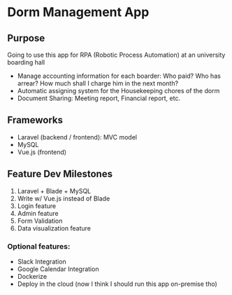 # Dorm Management App

## Purpose

Going to use this app for RPA (Robotic Process Automation) at an university boarding hall

- Manage accounting information for each boarder: Who paid? Who has arrear? How much shall I charge him in the next month?
- Automatic assigning system for the Housekeeping chores of the dorm
- Document Sharing: Meeting report, Financial report, etc.

## Frameworks

- Laravel (backend / frontend): MVC model
- MySQL
- Vue.js (frontend)

## Feature Dev Milestones

1. Laravel + Blade + MySQL
1. Write w/ Vue.js instead of Blade
1. Login feature
1. Admin feature
1. Form Validation
1. Data visualization feature


### Optional features:
- Slack Integration
- Google Calendar Integration
- Dockerize
- Deploy in the cloud (now I think I should run this app on-premise tho)